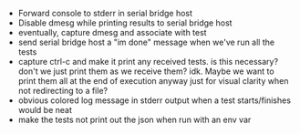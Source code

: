 - Forward console to stderr in serial bridge host
- Disable dmesg while printing results to serial bridge host
- eventually, capture dmesg and associate with test
- send serial bridge host a "im done" message when we've run all the tests
- capture ctrl-c and make it print any received tests. is this necessary? don't we just print them as we receive them? idk. Maybe we want to print them all at the end of execution anyway just for visual clarity when not redirecting to a file?
- obvious colored log message in stderr output when a test starts/finishes would be neat
- make the tests not print out the json when run with an env var
